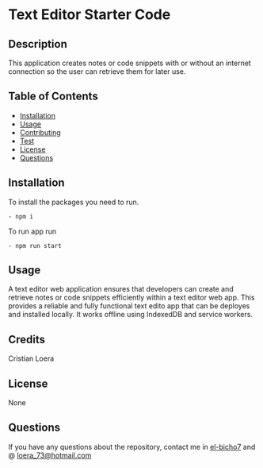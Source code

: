 
  # Text Editor Starter Code  

  ## Description 
  This application creates notes or code snippets with or without an internet connection so the user can retrieve them for later use.

  ## Table of Contents 
  - [Installation](#installation)
  - [Usage](#usage)
  - [Contributing](#contributing)
  - [Test](#test)
  - [License](#license)
  - [Questions](#questions)

  ## Installation 
  To install the packages you need to run.

    - npm i  
  
  To run app run
   
    - npm run start

  ## Usage
  A text editor web application ensures that developers can create and retrieve notes or code snippets efficiently within a text editor web app. This provides a reliable and fully functional text edito app that can be deployes and installed locally. It works offline using IndexedDB and service workers.

  ## Credits
  Cristian Loera

  ## License
  None
  

  ## Questions
  If you have any questions about the repository, contact me in [el-bicho7](https://github.com/el-bicho7) and @ loera_73@hotmail.com
 
  